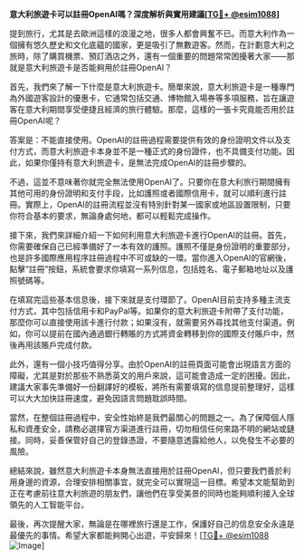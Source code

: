 **意大利旅遊卡可以註冊OpenAI嗎？深度解析與實用建議[[TG💪+ @esim1088](https://t.me/s/esim1088)]**

提到旅行，尤其是去歐洲這樣的浪漫之地，很多人都會興奮不已。而意大利作為一個擁有悠久歷史和文化底蘊的國家，更是吸引了無數遊客。然而，在計劃意大利之旅時，除了購買機票、預訂酒店之外，還有一個重要的問題常常困擾著大家——那就是意大利旅遊卡是否能夠用於註冊OpenAI？

首先，我們來了解一下什麼是意大利旅遊卡。簡單來說，意大利旅遊卡是一種專門為外國遊客設計的優惠卡，它通常包括交通、博物館入場券等多項服務，旨在讓遊客在意大利期間享受便捷且經濟的旅行體驗。那麼，這樣的一張卡究竟能否用於註冊OpenAI呢？

答案是：不能直接使用。OpenAI的註冊過程需要提供有效的身份證明文件以及支付方式，而意大利旅遊卡本身並不是一種正式的身份證件，也不具備支付功能。因此，如果你僅持有意大利旅遊卡，是無法完成OpenAI的註冊步驟的。

不過，這並不意味著你就完全無法使用OpenAI了。只要你在意大利旅行期間擁有其他可用的身份證明和支付手段，比如護照或者國際信用卡，就可以順利進行註冊。實際上，OpenAI的註冊流程並沒有特別針對某一國家或地區設置限制，只要你符合基本的要求，無論身處何地，都可以輕鬆完成操作。

接下來，我們來詳細介紹一下如何利用意大利旅遊卡進行OpenAI的註冊。首先，你需要確保自己已經準備好了一本有效的護照。護照不僅是身份證明的重要部分，也是許多國際應用程序註冊過程中不可或缺的一環。當你進入OpenAI的官網後，點擊“註冊”按鈕，系統會要求你填寫一系列信息，包括姓名、電子郵箱地址以及護照號碼等。

在填寫完這些基本信息後，接下來就是支付環節了。OpenAI目前支持多種主流支付方式，其中包括信用卡和PayPal等。如果你的意大利旅遊卡附帶了支付功能，那麼你可以直接使用該卡進行付款；如果沒有，就需要另外尋找其他支付渠道。例如，你可以提前在國內通過銀行轉賬的方式將資金轉移到你的國際支付賬戶中，然後再用該賬戶完成付款。

此外，還有一個小技巧值得分享。由於OpenAI的註冊頁面可能會出現語言方面的障礙，尤其是對於那些不熟悉英文的用戶來說，這可能會造成一定的困擾。因此，建議大家事先準備好一份翻譯好的模板，將所有需要填寫的信息提前整理好，這樣可以大大加快註冊速度，避免因語言問題耽誤時間。

當然，在整個註冊過程中，安全性始終是我們最關心的問題之一。為了保障個人隱私和資產安全，請務必選擇官方渠道進行註冊，切勿相信任何來路不明的網站或鏈接。同時，妥善保管好自己的登錄憑證，不要隨意透露給他人，以免發生不必要的風險。

總結來說，雖然意大利旅遊卡本身無法直接用於註冊OpenAI，但只要我們善於利用身邊的資源，合理安排相關事宜，就完全可以實現這一目標。希望本文能幫助到正在考慮前往意大利旅遊的朋友們，讓他們在享受美景的同時也能夠順利接入全球領先的人工智能平台。

最後，再次提醒大家，無論是在哪裡旅行還是工作，保護好自己的信息安全永遠是最優先的事情。希望大家都能夠開心出遊，平安歸來！[[TG💪+ @esim1088](https://t.me/s/esim1088) ![Image](https://i.postimg.cc/4NQfJmqS/Snipaste-2025-05-13-00-14-12.png)]